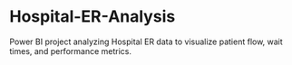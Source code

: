 # Hospital-ER-Analysis
Power BI project analyzing Hospital ER data to visualize patient flow, wait times, and performance metrics.   
